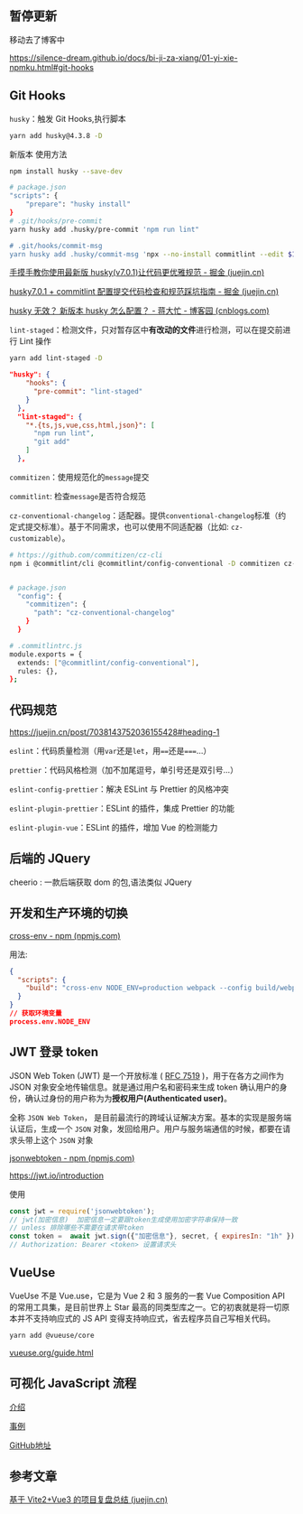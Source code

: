 ## 暂停更新

移动去了博客中

https://silence-dream.github.io/docs/bi-ji-za-xiang/01-yi-xie-npmku.html#git-hooks

## Git Hooks

`husky`：触发 Git Hooks,执行脚本

```bash
yarn add husky@4.3.8 -D
```

新版本 使用方法

```bash
npm install husky --save-dev

# package.json
"scripts": {
    "prepare": "husky install"
}
# .git/hooks/pre-commit
yarn husky add .husky/pre-commit 'npm run lint"

# .git/hooks/commit-msg
yarn husky add .husky/commit-msg 'npx --no-install commitlint --edit $1"

```

[手摸手教你使用最新版 husky(v7.0.1)让代码更优雅规范 - 掘金 (juejin.cn)](https://juejin.cn/post/6982192362583752741)

[husky7.0.1 + commitlint 配置提交代码检查和规范踩坑指南 - 掘金 (juejin.cn)](https://juejin.cn/post/6988116616923840549#heading-2)

[husky 无效？ 新版本 husky 怎么配置？ - 蒋大忙 - 博客园 (cnblogs.com)](https://www.cnblogs.com/ly0612/p/15545803.html)

`lint-staged`：检测文件，只对暂存区中**有改动的文件**进行检测，可以在提交前进行 Lint 操作

```bash
yarn add lint-staged -D
```

```json
"husky": {
    "hooks": {
      "pre-commit": "lint-staged"
    }
  },
  "lint-staged": {
    "*.{ts,js,vue,css,html,json}": [
      "npm run lint",
      "git add"
    ]
  },
```

`commitizen`：使用规范化的`message`提交

`commitlint`: 检查`message`是否符合规范

`cz-conventional-changelog`：适配器。提供`conventional-changelog`标准（约定式提交标准）。基于不同需求，也可以使用不同适配器（比如: `cz-customizable`）。

```bash
# https://github.com/commitizen/cz-cli
npm i @commitlint/cli @commitlint/config-conventional -D commitizen cz-conventional-changelog


# package.json
  "config": {
    "commitizen": {
      "path": "cz-conventional-changelog"
    }
  }

# .commitlintrc.js
module.exports = {
  extends: ["@commitlint/config-conventional"],
  rules: {},
};
```

## 代码规范

https://juejin.cn/post/7038143752036155428#heading-1

`eslint`：代码质量检测（用`var`还是`let`，用`==`还是`===`...）

`prettier`：代码风格检测（加不加尾逗号，单引号还是双引号...）

`eslint-config-prettier`：解决 ESLint 与 Prettier 的风格冲突

`eslint-plugin-prettier`：ESLint 的插件，集成 Prettier 的功能

`eslint-plugin-vue`：ESLint 的插件，增加 Vue 的检测能力

## 后端的 JQuery

cheerio : 一款后端获取 dom 的包,语法类似 JQuery

## 开发和生产环境的切换

[cross-env - npm (npmjs.com)](https://www.npmjs.com/package/cross-env)

用法:

```json
{
  "scripts": {
    "build": "cross-env NODE_ENV=production webpack --config build/webpack.config.js"
  }
}
// 获取环境变量
process.env.NODE_ENV
```

## JWT 登录 token

JSON Web Token (JWT) 是一个开放标准 ( [RFC 7519](https://tools.ietf.org/html/rfc7519) )，用于在各方之间作为 JSON 对象安全地传输信息。就是通过用户名和密码来生成 token 确认用户的身份，确认过身份的用户称为为**授权用户(Authenticated user)**。

全称 `JSON Web Token`， 是目前最流行的跨域认证解决方案。基本的实现是服务端认证后，生成一个 `JSON` 对象，发回给用户。用户与服务端通信的时候，都要在请求头带上这个 `JSON` 对象

[jsonwebtoken - npm (npmjs.com)](https://www.npmjs.com/package/jsonwebtoken)

<https://jwt.io/introduction>

使用

```js
const jwt = require('jsonwebtoken');
// jwt(加密信息)  加密信息一定要跟token生成使用加密字符串保持一致
// unless 排除哪些不需要在请求带token
const token =  await jwt.sign({"加密信息"}, secret, { expiresIn: "1h" });
// Authorization: Bearer <token> 设置请求头
```

## VueUse

VueUse 不是 Vue.use，它是为 Vue 2 和 3 服务的一套 Vue Composition API 的常用工具集，是目前世界上 Star 最高的同类型库之一。它的初衷就是将一切原本并不支持响应式的 JS API 变得支持响应式，省去程序员自己写相关代码。

```bash
yarn add @vueuse/core
```

[vueuse.org/guide.html](https://link.juejin.cn/?target=https%3A%2F%2Flinks.jianshu.com%2Fgo%3Fto%3Dhttps%3A%2F%2Fvueuse.org%2Fguide.html)

## 可视化 JavaScript 流程

[介绍](https://www.5axxw.com/wiki/content/384o08)

[事例](https://bogdan-lyashenko.github.io/js-code-to-svg-flowchart/docs/live-editor/index.html)

[GitHub地址](https://github.com/Bogdan-Lyashenko/js-code-to-svg-flowchart)

## 参考文章

[基于 Vite2+Vue3 的项目复盘总结 (juejin.cn)](https://juejin.cn/post/6969758357288648718)